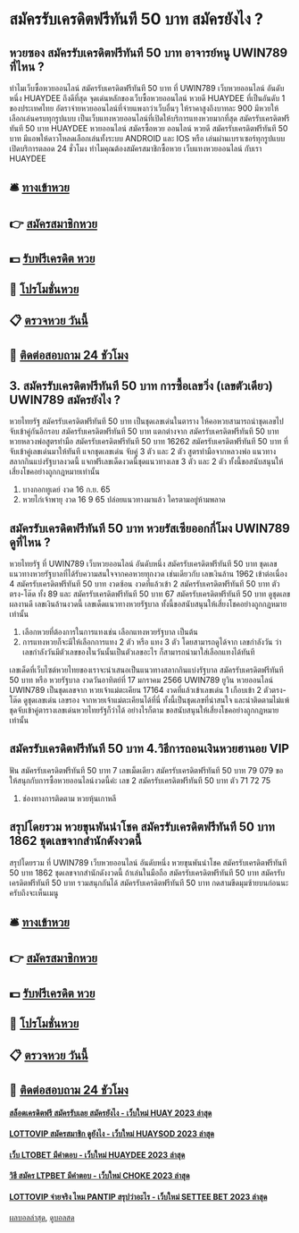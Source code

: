 # สมัครรับเครดิตฟรีทันที 50 บาท สมัครยังไง ?
## หวยซอง สมัครรับเครดิตฟรีทันที 50 บาท อาจารย์หนู UWIN789 ที่ไหน ?
ทำไมเว็บซื้อหวยออนไลน์ สมัครรับเครดิตฟรีทันที 50 บาท ที่ UWIN789 เว็บหวยออนไลน์ อันดับหนึ่ง HUAYDEE ถึงดีที่สุด
จุดเด่นหลักของเว็บซื้อหวยออนไลน์ หวยดี HUAYDEE ที่เป็นอันดับ 1 ของประเทศไทย อัตราจ่ายหวยออนไลน์ที่จ่ายแพงกว่าเว็บอื่นๆ ให้ราคาสูงถึงบาทละ 900 มีหวยให้เลือกเล่นครบทุกรูปแบบ เป็นเว็บแทงหวยออนไลน์ที่เปิดให้บริการแทงหวยมากที่สุด สมัครรับเครดิตฟรีทันที 50 บาท HUAYDEE หวยออนไลน์ สมัครซื้อหวย ออนไลน์ หวยดี สมัครรับเครดิตฟรีทันที 50 บาท มีแอพให้ดาวโหลดเลือกเล่นทั้งระบบ ANDROID และ IOS หรือ เล่นผ่านเบราเซอร์ทุกรูปแบบ เปิดบริการตลอด 24 ชั่วโมง
ทำไมคุณต้องสมัครสมาชิกซื้อหวย เว็บแทงหวยออนไลน์ กับเรา HUAYDEE

## 🛎 [ทางเข้าหวย](https://bit.ly/3BG5bNw)
## 👉 [สมัครสมาชิกหวย](https://bit.ly/3BG5bNw)
## 💵 [รับฟรีเครดิต หวย](https://bit.ly/3C3mvgS)
## 👑 [โปรโมชั่นหวย](https://bit.ly/3C3mvgS)
## 📋 [ตรวจหวย วันนี้](https://bit.ly/3C3mvgS)
## 📱 [ติดต่อสอบถาม 24 ชัวโมง](https://bit.ly/3C3mvgS)

## 3. สมัครรับเครดิตฟรีทันที 50 บาท การซื้อเลขวิ่ง (เลขตัวเดียว) UWIN789 สมัครยังไง ?
หวยไทยรัฐ สมัครรับเครดิตฟรีทันที 50 บาท เป็นชุดเลขเด่นในตาราง ให้คอหวยสามารถนำชุดเลขไปจับเข้าคู่กันอีกรอบ สมัครรับเครดิตฟรีทันที 50 บาท แตกต่างจาก สมัครรับเครดิตฟรีทันที 50 บาท หวยหลวงพ่อสูตรทำมือ สมัครรับเครดิตฟรีทันที 50 บาท 16262 สมัครรับเครดิตฟรีทันที 50 บาท ที่จับเข้าคู่เลขเด่นมาให้ทันที แจกชุดเลขเด่น จับคู่ 3 ตัว และ 2 ตัว สูตรทำมือจากหลวงพ่อ แนวทางสลากกินแบ่งรัฐบาลงวดนี้ แจกฟรีเลขเด็ดงวดนี้ชุดแนวทางเลข 3 ตัว และ 2 ตัว ทั้งนี้ขอสนับสนุนให้เสี่ยงโชคอย่างถูกกฎหมายเท่านั้น
1. บางกอกทูเดย์ งวด 16 ก.ย. 65
2. หวยไก่เจ้าพายุ งวด 16 9 65 ปล่อยแนวทางมาแล้ว ใครตามอยู่ห้ามพลาด

## สมัครรับเครดิตฟรีทันที 50 บาท หวยรัสเซียออกกี่โมง UWIN789 ดูที่ไหน ?
หวยไทยรัฐ ที่ UWIN789 เว็บหวยออนไลน์ อันดับหนึ่ง สมัครรับเครดิตฟรีทันที 50 บาท ชุดเลขแนวทางหวยรัฐบาลที่ได้รับความสนใจจากคอหวยทุกงวด เช่นเดียวกับ เลขเงินล้าน 1962 เข้าต่อเนื่อง 4 สมัครรับเครดิตฟรีทันที 50 บาท งวดซ้อน งวดที่แล้วเข้า 2 สมัครรับเครดิตฟรีทันที 50 บาท ตัวตรง-โต๊ด ทั้ง 89 และ สมัครรับเครดิตฟรีทันที 50 บาท 67 สมัครรับเครดิตฟรีทันที 50 บาท ดูชุดเลขผลงานดี เลขเงินล้านงวดนี้ เลขเด็ดแนวทางหวยรัฐบาล ทั้งนี้ขอสนับสนุนให้เสี่ยงโชคอย่างถูกกฎหมายเท่านั้น
1. เลือกหวยที่ต้องการในการแทงเช่น เลือกแทงหวยรัฐบาล เป็นต้น
2. การแทงหวยก็จะมีให้เลือกการแทง 2 ตัว หรือ แทง 3 ตัว โดยสามารถดูได้จาก เลขกำลังวัน ว่าเลขกำลังวันมีตัวเลขของในวันนั้นเป็นตัวเลขอะไร ก็สามารถนำมาใส่เลือกแทงได้ทันที

เลขเด็ดที่เว็บไซต์หวยไทยของเราจะนำเสนอเป็นแนวทางสลากกินแบ่งรัฐบาล สมัครรับเครดิตฟรีทันที 50 บาท หรือ หวยรัฐบาล งวดวันอาทิตย์ที่ 17 มกราคม 2566 UWIN789 ยูวิน หวยออนไลน์ UWIN789 เป็นชุดเลขจาก หวยเจ้าแม่ตะเคียน 17164 งวดที่แล้วเข้าเลขเด่น 1 เกือบเข้า 2 ตัวตรง-โต๊ด ดูชุดเลขเด่น เลขรอง จากหวยเจ้าแม่ตะเคียนได้ที่นี่ ทั้งนี้เป็นชุดเลขที่น่าสนใจ และน่าติดตามไม่แพ้ชุดจับเข้าคู่ตารางเลขเด่นหวยไทยรัฐก็ว่าได้ อย่างไรก็ตาม ขอสนับสนุนให้เสี่ยงโชคอย่างถูกกฎหมายเท่านั้น

## สมัครรับเครดิตฟรีทันที 50 บาท 4.วิธีการถอนเงินหวยฮานอย VIP
ฟัน สมัครรับเครดิตฟรีทันที 50 บาท 7
เลขเม็ดเดียว สมัครรับเครดิตฟรีทันที 50 บาท 79 079
ขอให้สนุกกับการซื้อหวยออนไลน์งวดนี้ค่ะ
เลข 2 สมัครรับเครดิตฟรีทันที 50 บาท ตัว 71 72 75
1. ช่องทางการติดตาม หวยหุ้นเกาหลี

## สรุปโดยรวม หวยขุนพันนำโชค สมัครรับเครดิตฟรีทันที 50 บาท 1862 ชุดเลขจากสำนักดังงวดนี้
สรุปโดยรวม ที่ UWIN789 เว็บหวยออนไลน์ อันดับหนึ่ง หวยขุนพันนำโชค สมัครรับเครดิตฟรีทันที 50 บาท 1862 ชุดเลขจากสำนักดังงวดนี้ ถ้าเล่นในมือถือ สมัครรับเครดิตฟรีทันที 50 บาท สมัครรับเครดิตฟรีทันที 50 บาท รวมสนุกกันได้ สมัครรับเครดิตฟรีทันที 50 บาท กดสามขีดมุมซ้ายบนก่อนนะครับถึงจะเห็นเมนู

## 🛎 [ทางเข้าหวย](https://bit.ly/3BG5bNw)
## 👉 [สมัครสมาชิกหวย](https://bit.ly/3BG5bNw)
## 💵 [รับฟรีเครดิต หวย](https://bit.ly/3C3mvgS)
## 👑 [โปรโมชั่นหวย](https://bit.ly/3C3mvgS)
## 📋 [ตรวจหวย วันนี้](https://bit.ly/3C3mvgS)
## 📱 [ติดต่อสอบถาม 24 ชัวโมง](https://bit.ly/3C3mvgS)

#### [สล็อตเครดิตฟรี สมัครรับเลย สมัครยังไง - เว็บใหม่ HUAY 2023 ล่าสุด](https://atom.io/themes/สล็อตเครดิตฟรี%20สมัครรับเลย%20สมัครยังไง%20-%20เว็บใหม่%20huay%202023%20ล่าสุด)
#### [LOTTOVIP สมัครสมาชิก ดูยังไง - เว็บใหม่ HUAYSOD 2023 ล่าสุด](https://atom.io/themes/lottovip%20สมัครสมาชิก%20ดูยังไง%20-%20เว็บใหม่%20huaysod%202023%20ล่าสุด)
#### [เว็บ LTOBET มีคำตอบ - เว็บใหม่ HUAYDEE 2023 ล่าสุด](https://atom.io/themes/เว็บ%20ltobet%20มีคำตอบ%20-%20เว็บใหม่%20huaydee%202023%20ล่าสุด)
#### [วิธี สมัคร LTPBET มีคำตอบ - เว็บใหม่ CHOKE 2023 ล่าสุด](https://atom.io/themes/วิธี%20สมัคร%20ltpbet%20มีคำตอบ%20-%20เว็บใหม่%20choke%202023%20ล่าสุด)
#### [LOTTOVIP จ่ายจริง ไหม PANTIP สรุปว่าอะไร - เว็บใหม่ SETTEE BET 2023 ล่าสุด](https://atom.io/themes/lottovip%20จ่ายจริง%20ไหม%20pantip%20สรุปว่าอะไร%20-%20เว็บใหม่%20settee%20bet%202023%20ล่าสุด)

[ผลบอลล่าสุด](https://siamsport.tv "ผลบอลล่าสุด"), [ดูบอลสด](https://siamsport.tv/ดูบอลสด "ดูบอลสด")